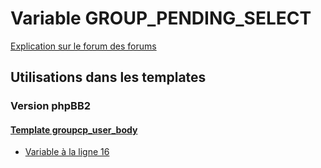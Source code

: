 # Variable GROUP_PENDING_SELECT
[Explication sur le forum des forums](http://forum.forumactif.com/t294113-listing-des-variables#GROUP_PENDING_SELECT)

## Utilisations dans les templates

### Version phpBB2

#### [Template groupcp_user_body](subsilver/groupcp_user_body.md)
* [Variable à la ligne 16](../subsilver/groupcp_user_body.tpl#L16)